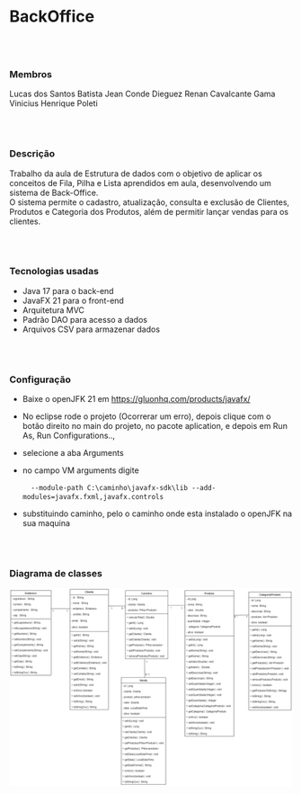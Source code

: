 # BackOffice
<br><br>
### Membros

Lucas dos Santos Batista
Jean Conde Dieguez
Renan Cavalcante Gama
Vinicius Henrique Poleti

<br><br>
### Descrição

Trabalho da aula de Estrutura de dados com o objetivo de aplicar os conceitos de Fila, Pilha e Lista aprendidos em aula, desenvolvendo um sistema de Back-Office.<br>
O sistema permite o cadastro, atualização, consulta e exclusão de Clientes, Produtos e Categoria dos Produtos, além de permitir lançar vendas para os clientes.

<br><br>
### Tecnologias usadas

- Java 17 para o back-end
- JavaFX 21 para o front-end
- Arquitetura MVC
- Padrão DAO para acesso a dados
- Arquivos CSV para armazenar dados

<br><br>
### Configuração

- Baixe o openJFK 21 em https://gluonhq.com/products/javafx/
- No eclipse rode o projeto (Ocorrerar um erro), depois clique com o botão direito no main do projeto, no pacote aplication, e depois em Run As, Run Configurations.., 
- selecione a aba Arguments 
- no campo VM arguments digite 

        --module-path C:\caminho\javafx-sdk\lib --add-modules=javafx.fxml,javafx.controls
- substituindo caminho, pelo o caminho onde esta instalado o openJFK na sua maquina

<br><br>
### Diagrama de classes

![Diagrama](https://github.com/renan-cavalcante/BackOffice/blob/main/BackOffice.drawio.png)
